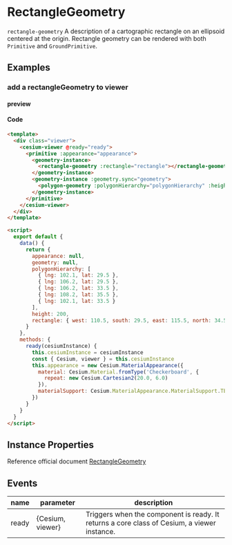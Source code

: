 # RectangleGeometry

`rectangle-geometry` A description of a cartographic rectangle on an ellipsoid centered at the origin. Rectangle geometry can be rendered with both `Primitive` and `GroundPrimitive`.

## Examples

### add a rectangleGeometry to viewer

#### preview

<doc-preview>
  <template>
    <div class="viewer">
      <cesium-viewer @ready="ready">
        <primitive :appearance="appearance">
          <geometry-instance>
            <rectangle-geometry :rectangle="rectangle"></rectangle-geometry>
          </geometry-instance>
          <geometry-instance :geometry.sync="geometry">
            <polygon-geometry :polygonHierarchy="polygonHierarchy" :height="height"></polygon-geometry>
          </geometry-instance>
        </primitive>
      </cesium-viewer>
    </div>
  </template>

  <script>
    export default {
      data () {
        return {
          appearance: null,
          geometry: null,
          polygonHierarchy: [
            { lng: 102.1, lat: 29.5 },
            { lng: 106.2, lat: 29.5 },
            { lng: 106.2, lat: 33.5 },
            { lng: 108.2, lat: 35.5 },
            { lng: 102.1, lat: 33.5 }
          ],
          height: 200,
          rectangle: {west: 110.5, south: 29.5, east: 115.5,  north: 34.5}
        }
      },
      methods: {
        ready (cesiumInstance) {
          this.cesiumInstance = cesiumInstance
          const {Cesium, viewer} = this.cesiumInstance
          this.appearance = new Cesium.MaterialAppearance({
            material: Cesium.Material.fromType('Checkerboard', {
              repeat : new Cesium.Cartesian2(20.0, 6.0)
            }),
            materialSupport: Cesium.MaterialAppearance.MaterialSupport.TEXTURED
          })
        }
      }
    }
  </script>
</doc-preview>

#### Code

```html
<template>
  <div class="viewer">
    <cesium-viewer @ready="ready">
      <primitive :appearance="appearance">
        <geometry-instance>
          <rectangle-geometry :rectangle="rectangle"></rectangle-geometry>
        </geometry-instance>
        <geometry-instance :geometry.sync="geometry">
          <polygon-geometry :polygonHierarchy="polygonHierarchy" :height="height"></polygon-geometry>
        </geometry-instance>
      </primitive>
    </cesium-viewer>
  </div>
</template>

<script>
  export default {
    data() {
      return {
        appearance: null,
        geometry: null,
        polygonHierarchy: [
          { lng: 102.1, lat: 29.5 },
          { lng: 106.2, lat: 29.5 },
          { lng: 106.2, lat: 33.5 },
          { lng: 108.2, lat: 35.5 },
          { lng: 102.1, lat: 33.5 }
        ],
        height: 200,
        rectangle: { west: 110.5, south: 29.5, east: 115.5, north: 34.5 }
      }
    },
    methods: {
      ready(cesiumInstance) {
        this.cesiumInstance = cesiumInstance
        const { Cesium, viewer } = this.cesiumInstance
        this.appearance = new Cesium.MaterialAppearance({
          material: Cesium.Material.fromType('Checkerboard', {
            repeat: new Cesium.Cartesian2(20.0, 6.0)
          }),
          materialSupport: Cesium.MaterialAppearance.MaterialSupport.TEXTURED
        })
      }
    }
  }
</script>
```

## Instance Properties

Reference official document [RectangleGeometry](https://cesium.com/docs/cesiumjs-ref-doc/RectangleGeometry.html)

<!-- |name|type|default|description|
|------|-----|-----|----|

--- -->

## Events

| name  | parameter        | description                                                                                 |
| ----- | ---------------- | ------------------------------------------------------------------------------------------- |
| ready | {Cesium, viewer} | Triggers when the component is ready. It returns a core class of Cesium, a viewer instance. |
